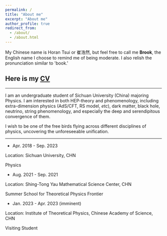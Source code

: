 ```yaml
---
permalink: /
title: "About me"
excerpt: "About me"
author_profile: true
redirect_from: 
  - /about/
  - /about.html
---
```


My Chinese name is Horan Tsui or 崔浩然, but feel free to call me **Brook**, the English name I choose to remind me of being moderate. 
I also relish the pronunciation similar to 'book.'

## Here is my [CV](../files/Horan%20Tsui's%20CV.pdf)

---

I am an undergraduate student of Sichuan University (China) majoring Physics. I am interested in both HEP-theory and phenomenology, including extra-dimension physics (AdS/CFT, RS model, *etc*), dark matter, black hole, neutrino, string phenomenology, and especially the deep and serendipitous convergence of them. 

I wish to be one of the free birds flying across different disciplines of physics, uncovering the unforeseeable unification. 

---

- Apr. 2018 - Sep. 2023

Location: Sichuan University, CHN

Physics

- Aug. 2021 - Sep. 2021 

Location: Shing-Tong Yau Mathematical Science Center, CHN

Summer School for Theoretical Physics Frontier


- Jan. 2023 - Apr. 2023 (imminent)

Location: Institute of Theoretical Physics, Chinese Academy of Science, CHN

Visiting Student 



